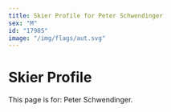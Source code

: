 ```yaml
---
title: Skier Profile for Peter Schwendinger
sex: "M"
id: "17985"
image: "/img/flags/aut.svg" 
---
```


# Skier Profile

This page is for: Peter Schwendinger.
    